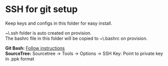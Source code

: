 # SSH for git setup

Keep keys and configs in this folder for easy install.

~\\.ssh folder is auto created on provision.  
The bashrc file in this folder will be copied to ~\\.bashrc on provision.

**Git Bash:** [Follow instructions](https://confluence.atlassian.com/bitbucket/set-up-ssh-for-git-728138079.html#SetupSSHforGit-step-4-ssh-for-git)  
**SourceTree:** Sourcetree -> Tools -> Options -> SSH Key: Point to private key in .ppk format